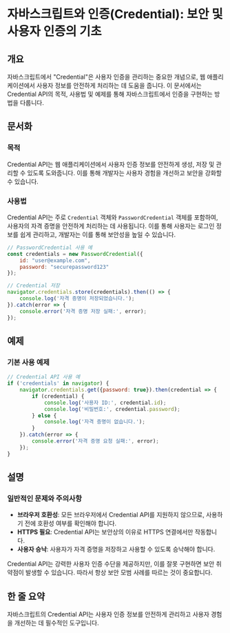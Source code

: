 <!--
Meta Description: # 자바스크립트와 인증(Credential): 보안 및 사용자 인증의 기초 ## 개요 자바스크립트에서 "Credential"은 사용자 인증을 관리하는 중요한 개념으로, 웹 애플리케이션에서 사용자 정보를 안전하게 처리하는 데 도움을 줍니다. 이 문서에서는 Credenti...
Meta Keywords: credential, 사용자, console, error, api는
-->

# 자바스크립트와 인증(Credential): 보안 및 사용자 인증의 기초

## 개요
자바스크립트에서 "Credential"은 사용자 인증을 관리하는 중요한 개념으로, 웹 애플리케이션에서 사용자 정보를 안전하게 처리하는 데 도움을 줍니다. 이 문서에서는 Credential API의 목적, 사용법 및 예제를 통해 자바스크립트에서 인증을 구현하는 방법을 다룹니다.

## 문서화

### 목적
Credential API는 웹 애플리케이션에서 사용자 인증 정보를 안전하게 생성, 저장 및 관리할 수 있도록 도와줍니다. 이를 통해 개발자는 사용자 경험을 개선하고 보안을 강화할 수 있습니다.

### 사용법
Credential API는 주로 `Credential` 객체와 `PasswordCredential` 객체를 포함하여, 사용자의 자격 증명을 안전하게 처리하는 데 사용됩니다. 이를 통해 사용자는 로그인 정보를 쉽게 관리하고, 개발자는 이를 통해 보안성을 높일 수 있습니다.

```javascript
// PasswordCredential 사용 예
const credentials = new PasswordCredential({
    id: "user@example.com",
    password: "securepassword123"
});

// Credential 저장
navigator.credentials.store(credentials).then(() => {
    console.log('자격 증명이 저장되었습니다.');
}).catch(error => {
    console.error('자격 증명 저장 실패:', error);
});
```

## 예제

### 기본 사용 예제

```javascript
// Credential API 사용 예
if ('credentials' in navigator) {
    navigator.credentials.get({password: true}).then(credential => {
        if (credential) {
            console.log('사용자 ID:', credential.id);
            console.log('비밀번호:', credential.password);
        } else {
            console.log('자격 증명이 없습니다.');
        }
    }).catch(error => {
        console.error('자격 증명 요청 실패:', error);
    });
}
```

## 설명

### 일반적인 문제와 주의사항
- **브라우저 호환성**: 모든 브라우저에서 Credential API를 지원하지 않으므로, 사용하기 전에 호환성 여부를 확인해야 합니다.
- **HTTPS 필요**: Credential API는 보안상의 이유로 HTTPS 연결에서만 작동합니다.
- **사용자 승낙**: 사용자가 자격 증명을 저장하고 사용할 수 있도록 승낙해야 합니다.

Credential API는 강력한 사용자 인증 수단을 제공하지만, 이를 잘못 구현하면 보안 취약점이 발생할 수 있습니다. 따라서 항상 보안 모범 사례를 따르는 것이 중요합니다.

## 한 줄 요약
자바스크립트의 Credential API는 사용자 인증 정보를 안전하게 관리하고 사용자 경험을 개선하는 데 필수적인 도구입니다.